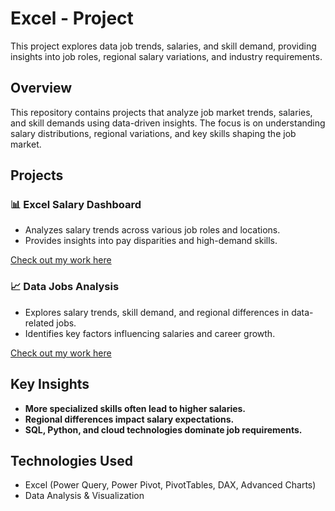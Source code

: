 # Excel - Project
  This project explores data job trends, salaries, and skill demand, providing insights into job roles, regional salary variations, and industry requirements.
## Overview

This repository contains projects that analyze job market trends, salaries, and skill demands using data-driven insights. The focus is on understanding salary distributions, regional variations, and key skills shaping the job market.

## Projects

### 📊 **Excel Salary Dashboard**
- Analyzes salary trends across various job roles and locations.
- Provides insights into pay disparities and high-demand skills.

[Check out my work here](https://github.com/Djacobs03/Excel-Project/tree/main/Project%201%20-%20Salary_Dashboard)  

 


  ### 📈 **Data Jobs Analysis**
- Explores salary trends, skill demand, and regional differences in data-related jobs.
- Identifies key factors influencing salaries and career growth.

[Check out my work here](https://github.com/Djacobs03/Excel-Project/blob/main/Project%202%20-%20Salary%20Analysis/file.xlsx)
 


## Key Insights
- **More specialized skills often lead to higher salaries.**
- **Regional differences impact salary expectations.**
- **SQL, Python, and cloud technologies dominate job requirements.**

## Technologies Used
- Excel (Power Query, Power Pivot, PivotTables, DAX, Advanced Charts)
- Data Analysis & Visualization


  
  
